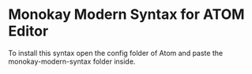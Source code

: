 # Monokay Modern Syntax for ATOM Editor

To install this syntax open the config folder of Atom and paste the monokay-modern-syntax folder inside.
